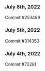 ### July 8th, 2022

Commit #253499

### July 5th, 2022

Commit #314353


### July 4th, 2022

Commit #72281
